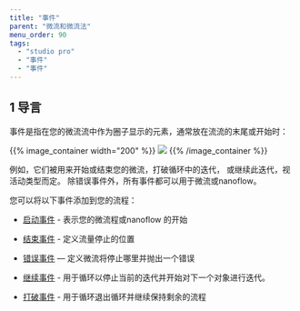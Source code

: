 ```yaml
---
title: "事件"
parent: "微流和微流法"
menu_order: 90
tags:
  - "studio pro"
  - "事件"
  - "事件"
---
```


## 1 导言

事件是指在您的微流流中作为圈子显示的元素，通常放在流流的末尾或开始时：

{{% image_container width="200" %}}
![](attachments/events/events.png)
{{% /image_container %}}

例如，它们被用来开始或结束您的微流，打破循环中的迭代， 或继续此迭代，视活动类型而定。 除错误事件外，所有事件都可以用于微流或nanoflow。

您可以将以下事件添加到您的流程：

* [启动事件](start-event) - 表示您的微流程或nanoflow 的开始

* [结束事件](end-event) - 定义流量停止的位置

* [错误事件](error-event) — 定义微流将停止哪里并抛出一个错误

* [继续事件](continue-event) - 用于循环以停止当前的迭代并开始对下一个对象进行迭代。

* [打破事件](break-event) - 用于循环退出循环并继续保持剩余的流程